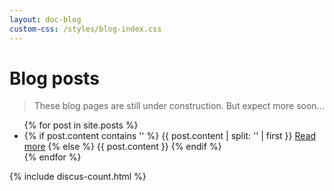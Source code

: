 ```yaml
---
layout: doc-blog
custom-css: /styles/blog-index.css
---
```

<h1> Blog posts </h1>

> These blog pages are still under construction.  But expect more soon...

<ul>
  {% for post in site.posts %}
    <li class="blog-item"  >
      <div class="blog-excerpt">
				{% if post.content contains '<!-- more -->' %}
				    {{ post.content | split: '<!-- more -->' | first }}
				    <a href="{{ post.url }}" title="Read more" class="btn blog-btn">Read more</a>
				{% else %}
				    {{ post.content }}
				{% endif %}
				<a href="{{ post.url }}#disqus_thread" class="btn blog-btn" title="Comments"></a>
	    </div>   
    </li>
  {% endfor %}
</ul>

{% include discus-count.html %}
 